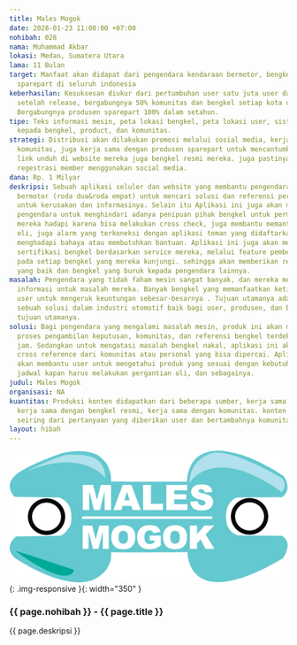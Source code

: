 ```yaml
---
title: Males Mogok
date: 2028-01-23 11:08:00 +07:00
nohibah: 028
nama: Muhammad Akbar
lokasi: Medan, Sumatera Utara
lama: 11 Bulan
target: Manfaat akan didapat dari pengendara kendaraan bermotor, bengkel, produsen
  sparepart di seluruh indonesia
keberhasilan: Kesuksesan diukur dari pertumbuhan user satu juta user dalam setahun
  setelah release, bergabungnya 50% komunitas dan bengkel setiap kota dalam satu tahun.
  Bergabungnya produsen sparepart 100% dalam setahun.
tipe: Teks informasi mesin, peta lokasi bengkel, peta lokasi user, sistem pangkat/penilaian
  kepada bengkel, product, dan komunitas.
strategi: Distribusi akan dilakukan promosi melalui sosial media, kerjasama dengan
  komunitas, juga kerja sama dengan produsen sparepart untuk mencantumkan logo dan
  link unduh di website mereka juga bengkel resmi mereka. juga pastinya melalui proses
  regestrasi member menggunakan social media.
dana: Rp. 1 Milyar
deskripsi: Sebuah aplikasi seluler dan website yang membantu pengendara kendaraan
  bermotor (roda dua&roda empat) untuk mencari solusi dan referensi permasalahan mesin
  untuk kerusakan dan informasinya. Selain itu Aplikasi ini juga akan membantu para
  pengendara untuk menghindari adanya penipuan pihak bengkel untuk permasalahan yang
  mereka hadapi karena bisa melakukan cross check, juga membantu memantau jadwal pergantian
  oli, juga alarm yang terkoneksi dengan aplikasi teman yang didaftarkan ketika mereka
  menghadapi bahaya atau membutuhkan bantuan. Aplikasi ini juga akan menjadi “lembaga”
  sertifikasi bengkel berdasarkan service mereka, melalui feature pemberian nilai
  pada setiap bengkel yang mereka kunjungi. sehingga akan memberikan referensi bengkel
  yang baik dan bengkel yang buruk kepada pengendara lainnya.
masalah: Pengendara yang tidak faham mesin sangat banyak, dan mereka membutuhkan sumber
  informasi untuk masalah mereka. Banyak bengkel yang memanfaatkan ketidak tahuan
  user untuk mengeruk keuntungan sebesar-besarnya . Tujuan utamanya adalah menjadi
  sebuah solusi dalam industri otomotif baik bagi user, produsen, dan bengkel adalah
  tujuan utamanya.
solusi: Bagi pengendara yang mengalami masalah mesin, produk ini akan membantu dalam
  proses pengambilan keputusan, komunitas, dan referensi bengkel terdekat yang 24
  jam. Sedangkan untuk mengatasi masalah bengkel nakal, aplikasi ini akan memberikan
  cross reference dari komunitas atau personal yang bisa dipercai. Aplikasi ini juga
  akan membantu user untuk mengetahui produk yang sesuai dengan kebutuhan mereka,
  jadwal kapan harus melakukan pergantian oli, dan sebagainya.
judul: Males Mogok
organisasi: NA
kuantitas: Produksi konten didapatkan dari beberapa sumber, kerja sama dengan produsen,
  kerja sama dengan bengkel resmi, kerja sama dengan komunitas. konten akan bertambah
  seiring dari pertanyaan yang diberikan user dan bertambahnya komunitas yang bergabung.
layout: hibah
---
```


![028](/static/img/hibahcms/028.png){: .img-responsive }{: width="350" }

### {{ page.nohibah }} - {{ page.title }}

{{ page.deskripsi }}
